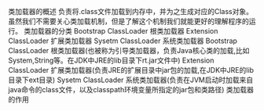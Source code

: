 类加载器的概述
负责将.class文件加载到内存中，并为之生成对应的Class对象。虽然我们不需要关心类加载机制，但是了解这个机制我们就能更好的理解程序的运行。
类加载器的分类
Bootstrap ClassLoader 根类加载器
Extension ClassLoader 扩展类加载器
Sysetm ClassLoader 系统类加载器
Bootstrap ClassLoader 根类加载器(也被称为引导类加载器，负责Java核心类的加载,比如System,String等。在JDK中JRE的lib目录下rt.jar文件中)
Extension ClassLoader 扩展类加载器(负责JRE的扩展目录中jar包的加载,在JDK中JRE的lib目录下ext目录)
Sysetm ClassLoader 系统类加载器(负责在JVM启动时加载来自java命令的class文件，以及classpath环境变量所指定的jar包和类路径)
类加载器的作用
